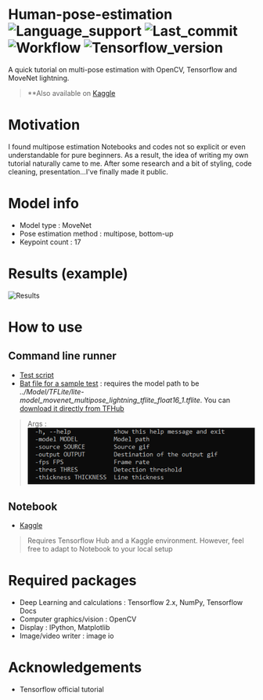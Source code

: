 # Human-pose-estimation ![Language_support](https://img.shields.io/pypi/pyversions/Tensorflow) ![Last_commit](https://img.shields.io/github/last-commit/JustSecret123/Human-pose-estimation) ![Workflow](https://img.shields.io/github/workflow/status/JustSecret123/Human-pose-estimation/Pylint/main) ![Tensorflow_version](https://img.shields.io/badge/Tensorflow%20version-2.6.2-orange)

A quick tutorial on multi-pose estimation with OpenCV, Tensorflow and MoveNet lightning.

> **Also available on [Kaggle](https://www.kaggle.com/ibrahimserouis99/human-pose-estimation-with-movenet)

# Motivation 

I found multipose estimation Notebooks and codes not so explicit or even understandable for pure beginners. As a result, the idea of writing my own tutorial naturally came to me. After some research and a bit of styling, code cleaning, presentation...I've finally made it public. 

# Model info 

- Model type : MoveNet 
- Pose estimation method : multipose, bottom-up
- Keypoint count : 17

# Results (example)
![Results](https://github.com/Justsecret123/Human-pose-estimation/blob/main/Test%20gifs/results.gif)

# How to use 

## Command line runner
- [Test script](/Scripts/movenet_inference.py)
- [Bat file for a sample test](/Scripts/test_inference.bat) : requires the model path to be *../Model/TFLite/lite-model_movenet_multipose_lightning_tflite_float16_1.tflite*. You can [download it directly from TFHub](https://tfhub.dev/google/lite-model/movenet/multipose/lightning/tflite/float16/1)
> Args :
![Command_line_args](/Screenshots/command_line_args.PNG)



## Notebook 

- [Kaggle](https://www.kaggle.com/ibrahimserouis99/human-pose-estimation-with-movenet)
> Requires Tensorflow Hub and a Kaggle environment. However, feel free to adapt to Notebook to your local setup


# Required packages

- Deep Learning and calculations : Tensorflow 2.x, NumPy, Tensorflow Docs
- Computer graphics/vision : OpenCV 
- Display : IPython, Matplotlib 
- Image/video writer : image io

# Acknowledgements 
- Tensorflow official tutorial 

